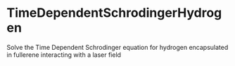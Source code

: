 # TimeDependentSchrodingerHydrogen
Solve the Time Dependent Schrodinger equation for hydrogen encapsulated in fullerene interacting with a laser field
